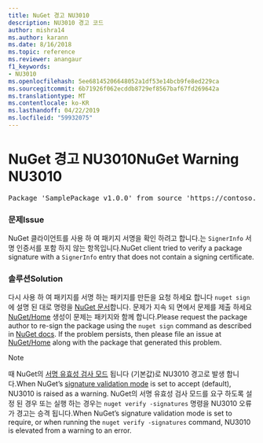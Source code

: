 ```yaml
---
title: NuGet 경고 NU3010
description: NU3010 경고 코드
author: mishra14
ms.author: karann
ms.date: 8/16/2018
ms.topic: reference
ms.reviewer: anangaur
f1_keywords:
- NU3010
ms.openlocfilehash: 5ee68145206648052a1df53e14bcb9fe8ed229ca
ms.sourcegitcommit: 6b71926f062ecddb8729ef8567baf67fd269642a
ms.translationtype: MT
ms.contentlocale: ko-KR
ms.lasthandoff: 04/22/2019
ms.locfileid: "59932075"
---
```

# <a name="nuget-warning-nu3010"></a><span data-ttu-id="2b715-103">NuGet 경고 NU3010</span><span class="sxs-lookup"><span data-stu-id="2b715-103">NuGet Warning NU3010</span></span>

<pre>Package 'SamplePackage v1.0.0' from source 'https://contoso.com/index.json': The primary signature does not have a signing certificate.</pre>

### <a name="issue"></a><span data-ttu-id="2b715-104">문제</span><span class="sxs-lookup"><span data-stu-id="2b715-104">Issue</span></span>

<span data-ttu-id="2b715-105">NuGet 클라이언트를 사용 하 여 패키지 서명을 확인 하려고 합니다.는 `SignerInfo` 서명 인증서를 포함 하지 않는 항목입니다.</span><span class="sxs-lookup"><span data-stu-id="2b715-105">NuGet client tried to verify a package signature with a `SignerInfo` entry that does not contain a signing certificate.</span></span>


### <a name="solution"></a><span data-ttu-id="2b715-106">솔루션</span><span class="sxs-lookup"><span data-stu-id="2b715-106">Solution</span></span>

<span data-ttu-id="2b715-107">다시 사용 하 여 패키지를 서명 하는 패키지를 만든을 요청 하세요 합니다 `nuget sign` 에 설명 된 대로 명령을 [NuGet 문서](https://docs.microsoft.com/en-us/nuget/create-packages/sign-a-package)합니다. 문제가 지속 되 면에서 문제를 제출 하세요 [NuGet/Home](https://github.com/NuGet/Home/issues) 생성이 문제는 패키지와 함께 합니다.</span><span class="sxs-lookup"><span data-stu-id="2b715-107">Please request the package author to re-sign the package using the `nuget sign` command as described in [NuGet docs](https://docs.microsoft.com/en-us/nuget/create-packages/sign-a-package). If the problem persists, then please file an issue at [NuGet/Home](https://github.com/NuGet/Home/issues) along with the package that generated this problem.</span></span>


> [!Note]
> <span data-ttu-id="2b715-108">때 NuGet의 [서명 유효성 검사 모드](https://docs.microsoft.com/en-us/nuget/consume-packages/installing-signed-packages#configure-package-signature-requirements) 됩니다 (기본값)로 NU3010 경고로 발생 합니다.</span><span class="sxs-lookup"><span data-stu-id="2b715-108">When NuGet’s [signature validation mode](https://docs.microsoft.com/en-us/nuget/consume-packages/installing-signed-packages#configure-package-signature-requirements) is set to accept (default), NU3010 is raised as a warning.</span></span> <span data-ttu-id="2b715-109">NuGet의 서명 유효성 검사 모드를 요구 하도록 설정 된 경우 또는 실행 하는 경우는 `nuget verify -signatures` 명령을 NU3010 오류가 경고는 승격 됩니다.</span><span class="sxs-lookup"><span data-stu-id="2b715-109">When NuGet’s signature validation mode is set to require, or when running the `nuget verify -signatures` command, NU3010 is elevated from a warning to an error.</span></span> 